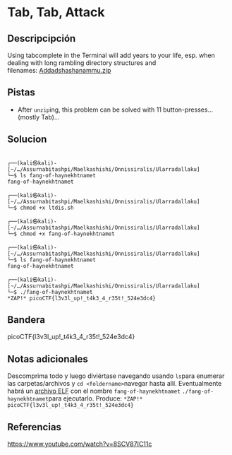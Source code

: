 # Tab, Tab, Attack
## Descripcipción
Using tabcomplete in the Terminal will add years to your life, esp. when dealing with long rambling directory structures and filenames: [Addadshashanammu.zip](https://mercury.picoctf.net/static/659efd595171e4c40378be6a2e9b7298/Addadshashanammu.zip)
## Pistas
- After `unzip`ing, this problem can be solved with 11 button-presses...(mostly Tab)...
## Solucion
```
                                                                            
┌──(kali㉿kali)-[~/…/Assurnabitashpi/Maelkashishi/Onnissiralis/Ularradallaku]
└─$ ls fang-of-haynekhtnamet 
fang-of-haynekhtnamet
                                                                            
┌──(kali㉿kali)-[~/…/Assurnabitashpi/Maelkashishi/Onnissiralis/Ularradallaku]
└─$ chmod +x ltdis.sh
                                                                            
┌──(kali㉿kali)-[~/…/Assurnabitashpi/Maelkashishi/Onnissiralis/Ularradallaku]
└─$ chmod +x fang-of-haynekhtnamet
                                                                            
┌──(kali㉿kali)-[~/…/Assurnabitashpi/Maelkashishi/Onnissiralis/Ularradallaku]
└─$ ls fang-of-haynekhtnamet
fang-of-haynekhtnamet
                                                                            
┌──(kali㉿kali)-[~/…/Assurnabitashpi/Maelkashishi/Onnissiralis/Ularradallaku]
└─$ ./fang-of-haynekhtnamet
*ZAP!* picoCTF{l3v3l_up!_t4k3_4_r35t!_524e3dc4}

```
## Bandera
picoCTF{l3v3l_up!_t4k3_4_r35t!_524e3dc4}
## Notas adicionales
Descomprima todo y luego diviértase navegando usando `ls`para enumerar las carpetas/archivos y `cd <foldername>`navegar hasta allí. Eventualmente habrá un [archivo ELF](https://github.com/vivian-dai/PicoCTF2021-Writeup/blob/main/General%20Skills/Tab%2C%20Tab%2C%20Attack/fang-of-haynekhtnamet) con el nombre `fang-of-haynekhtnamet` `./fang-of-haynekhtnamet`para ejecutarlo. Produce: `*ZAP!* picoCTF{l3v3l_up!_t4k3_4_r35t!_524e3dc4}`

## Referencias
https://www.youtube.com/watch?v=8SCV87IC11c
